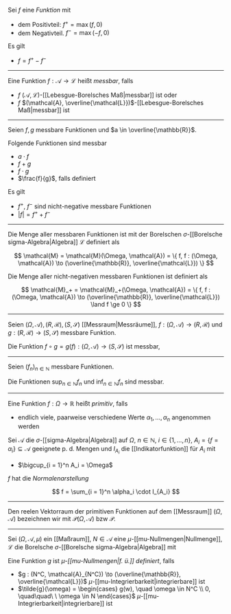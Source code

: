 Sei $f$ eine *Funktion* mit
- dem Positivteil: $f^+ = \max(f, 0)$
- dem Negativteil. $f^- = \max(-f, 0)$

Es gilt
- $f = f^+ - f^-$

---

Eine Funktion $f : \mathcal{A} \to \mathcal{L}$ heißt *messbar*, falls
- $f$ $(\mathcal{A}, \mathcal{L})$-[[Lebesgue-Borelsches Maß|messbar]] ist oder
- $f$ $(\mathcal{A}, \overline{\mathcal{L}})$-[[Lebesgue-Borelsches Maß|messbar]] ist

---

Seien $f, g$ messbare Funktionen und $a \in \overline{\mathbb{R}}$.

Folgende Funktionen sind messbar
- $a \cdot f$
- $f + g$
- $f \cdot g$
- $\frac{f}{g}$, falls definiert

Es gilt
- $f^+$, $f^-$ sind nicht-negative messbare Funktionen
- $|f| = f^+ + f^-$

---

Die Menge aller messbaren Funktionen ist mit der Borelschen $\sigma$-[[Borelsche sigma-Algebra|Algebra]] $\mathcal{L}$ definiert als

$$
	\mathcal{M} = \mathcal{M}(\Omega, \mathcal{A}) = \{ f, f : (\Omega, \mathcal{A}) \to (\overline{\mathbb{R}}, \overline{\mathcal{L}}) \}
$$

Die Menge aller nicht-negativen messbaren Funktionen ist definiert als

$$
	\mathcal{M}_+ = \mathcal{M}_+(\Omega, \mathcal{A}) = \{ f, f : (\Omega, \mathcal{A}) \to (\overline{\mathbb{R}}, \overline{\mathcal{L}}) \land f \ge 0 \}
$$

---

Seien $(\Omega, \mathcal{A}), (R, \mathcal{R}), (S, \mathscr{S})$ [[Messraum|Messräume]], $f : (\Omega, \mathcal{A}) \to (R, \mathcal{R})$ und $g : (R, \mathcal{R}) \to (S, \mathscr{S})$ messbare Funktion.

Die Funktion $f \circ g = g(f) : (\Omega, \mathcal{A}) \to (S, \mathscr{S})$ ist messbar,

---

Seien $(f_n)_{n \in \mathbb{N}}$ messbare Funktionen.

Die Funktionen $\sup_{n \in \mathbb{N}} f_n$ und $\inf_{n \in \mathbb{N}} f_n$ sind messbar.

---

Eine Funktion $f : \Omega \to \mathbb{R}$ heißt *primitiv*, falls
- endlich viele, paarweise verschiedene Werte $\alpha_1, \dots, \alpha_n$ angenommen werden

Sei $\mathcal{A}$ die $\sigma$-[[sigma-Algebra|Algebra]] auf $\Omega$, $n \in \mathbb{N}$, $i \in \{ 1, \dots, n \}$, $A_i = \{ f = \alpha_i \} \subseteq \mathcal{A}$ geeignete p. d. Mengen und $I_{A_i}$ die [[Indikatorfunktion]] für $A_i$ mit
- $\bigcup_{i = 1}^n A_i = \Omega$

$f$ hat die *Normalenarstellung*

$$
	f = \sum_{i = 1}^n \alpha_i \cdot I_{A_i}
$$

---

Den reelen Vektorraum der primitiven Funktionen auf dem [[Messraum]] $(\Omega, \mathcal{A})$ bezeichnen wir mit $\mathcal{P}(\Omega, \mathcal{A})$ bzw $\mathcal{P}$.

---

Sei $(\Omega, \mathcal{A}, \mu)$ ein [[Maßraum]], $N \in \mathcal{A}$ eine $\mu$-[[mu-Nullmengen|Nullmenge]], $\mathcal{L}$ die Borelsche $\sigma$-[[Borelsche sigma-Algebra|Algebra]]  mit

Eine Funktion $g$ ist *$\mu$-[[mu-Nullmengen|f. ü.]] definiert*, falls
- $g : (N^C, \mathcal{A}_{N^C}) \to (\overline{\mathbb{R}}, \overline{\mathcal{L}})$ $\mu$-[[mu-Integrierbarkeit|integrierbare]] ist
- $\tilde{g}(\omega) = \begin{cases} g(w), \quad \omega \in N^C \\ 0, \quad\quad\ \ \omega \in N \end{cases}$ $\mu$-[[mu-Integrierbarkeit|integrierbare]] ist
